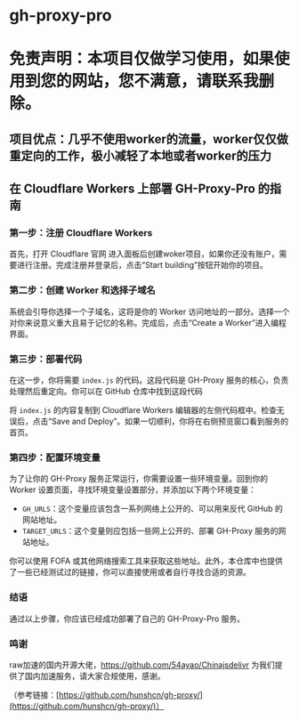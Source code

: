 # gh-proxy-pro
# 免责声明：本项目仅做学习使用，如果使用到您的网站，您不满意，请联系我删除。

## 项目优点：几乎不使用worker的流量，worker仅仅做重定向的工作，极小减轻了本地或者worker的压力

## 在 Cloudflare Workers 上部署 GH-Proxy-Pro 的指南


### 第一步：注册 Cloudflare Workers

首先，打开 Cloudflare 官网 进入面板后创建woker项目，如果你还没有账户，需要进行注册。完成注册并登录后，点击“Start building”按钮开始你的项目。

### 第二步：创建 Worker 和选择子域名

系统会引导你选择一个子域名，这将是你的 Worker 访问地址的一部分。选择一个对你来说意义重大且易于记忆的名称。完成后，点击“Create a Worker”进入编程界面。

### 第三步：部署代码

在这一步，你将需要 `index.js` 的代码。这段代码是 GH-Proxy 服务的核心，负责处理然后重定向。你可以在 GitHub 仓库中找到这段代码

将 `index.js` 的内容复制到 Cloudflare Workers 编辑器的左侧代码框中。检查无误后，点击“Save and Deploy”。如果一切顺利，你将在右侧预览窗口看到服务的首页。

### 第四步：配置环境变量

为了让你的 GH-Proxy 服务正常运行，你需要设置一些环境变量。回到你的 Worker 设置页面，寻找环境变量设置部分，并添加以下两个环境变量：

- `GH_URLS`：这个变量应该包含一系列网络上公开的、可以用来反代 GitHub 的网站地址。
- `TARGET_URLS`：这个变量则应包括一些网上公开的、部署 GH-Proxy 服务的网站地址。

你可以使用 FOFA 或其他网络搜索工具来获取这些地址。此外，本仓库中也提供了一些已经测试过的链接，你可以直接使用或者自行寻找合适的资源。

### 结语

通过以上步骤，你应该已经成功部署了自己的 GH-Proxy-Pro 服务。
### 鸣谢
raw加速的国内开源大佬，https://github.com/54ayao/Chinajsdelivr
为我们提供了国内加速服务，请大家合规使用，感谢。

（参考链接：[https://github.com/hunshcn/gh-proxy/](https://github.com/hunshcn/gh-proxy/)）